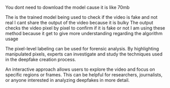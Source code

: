 You dont need to download the model cause it is like 70mb

The is the trained model being used to check if the video is fake and not real
I cant share the output of the video because it is bulky 
The output checks the video pixel by pixel to confirm if it is fake or not
I am using these method because it get to give more understanding regarding the algorithm usage

The pixel-level labeling can be used for forensic analysis. By highlighting manipulated pixels, experts can investigate and study the techniques used in the deepfake creation process.

An interactive approach allows users to explore the video and focus on specific regions or frames. This can be helpful for researchers, journalists, or anyone interested in analyzing deepfakes in more detail.
